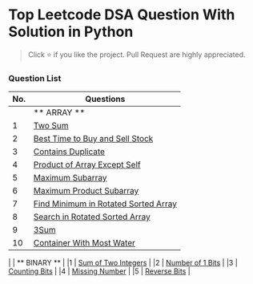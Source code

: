 # Top Leetcode DSA Question With Solution in Python

> Click :star: if you like the project. Pull Request are highly appreciated.

### Question List

| No. | Questions |
| --- | --------- |
|   | ** ARRAY ** |
|1  |   [Two Sum](https://leetcode.com/problems/two-sum/) |
|2  |   [Best Time to Buy and Sell Stock](https://leetcode.com/problems/best-time-to-buy-and-sell-stock/) |
|3  |   [Contains Duplicate](https://leetcode.com/problems/contains-duplicate/) |
|4  |   [Product of Array Except Self](https://leetcode.com/problems/product-of-array-except-self/) |
|5  |   [Maximum Subarray](https://leetcode.com/problems/maximum-subarray/) |
|6  |   [Maximum Product Subarray](https://leetcode.com/problems/maximum-product-subarray/) |
|7  |   [Find Minimum in Rotated Sorted Array](https://leetcode.com/problems/find-minimum-in-rotated-sorted-array/) |
|8  |   [Search in Rotated Sorted Array](https://leetcode.com/problems/search-in-rotated-sorted-array/) |
|9  |   [3Sum](https://leetcode.com/problems/3sum/) |
|10 |   [Container With Most Water](https://leetcode.com/problems/container-with-most-water/) |

|   | ** BINARY ** |
|1  |   [Sum of Two Integers](https://leetcode.com/problems/sum-of-two-integers/) |
|2  |   [Number of 1 Bits](https://leetcode.com/problems/number-of-1-bits/) |
|3  |   [Counting Bits](https://leetcode.com/problems/counting-bits/) |
|4  |   [Missing Number](https://leetcode.com/problems/missing-number/) |
|5  |   [Reverse Bits](https://leetcode.com/problems/reverse-bits/) |

